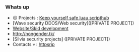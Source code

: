 ### Whats up 

- 😔 Projects : [Keep yourself safe luau scripthub](https://bit.ly/37qBm8s) 
- [Wave security DDOS/Web security]([PRIVATE PROJECT])
- [Website/Skid development](http://hotemoboy.tk/) 
- http://nongender.tk/
- [Silvia security projects] ([PRIVATE PROJECT])
- Contacts 💀 : [httpsrip](https://t.me/httpsrip)
